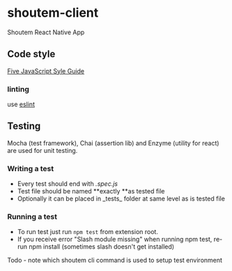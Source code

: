 # shoutem-client
Shoutem React Native App

## Code style
[Five JavaScript Syle Guide](https://github.com/5minutes/javascript)

### linting
use [eslint](http://eslint.org/)

## Testing
Mocha (test framework), Chai (assertion lib) and Enzyme (utility for react) are used for unit testing.

### Writing a test
- Every test should end with *.spec.js*
- Test file should be named **exactly **as tested file
- Optionally it can be placed in \_tests\_ folder at same level as is tested file

### Running a test
- To run test just run `npm test` from extension root.
- If you receive error "Slash module missing" when running npm test, re-run npm install (sometimes slash doesn't get installed)

Todo - note which shoutem cli command is used to setup test environment
